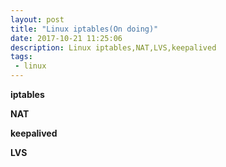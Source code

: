 ```yaml
---
layout: post
title: "Linux iptables(On doing)"
date: 2017-10-21 11:25:06
description: Linux iptables,NAT,LVS,keepalived
tags: 
 - linux
---
```


**iptables**

**NAT**

**keepalived**

**LVS**

